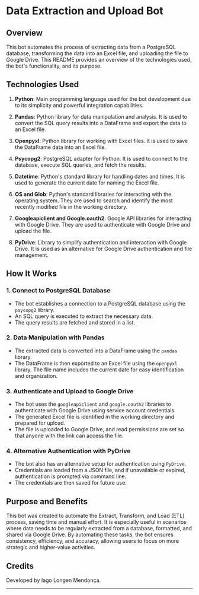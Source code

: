 # Data Extraction and Upload Bot

## Overview
This bot automates the process of extracting data from a PostgreSQL database, transforming the data into an Excel file, and uploading the file to Google Drive. This README provides an overview of the technologies used, the bot's functionality, and its purpose.

## Technologies Used

1. **Python**: Main programming language used for the bot development due to its simplicity and powerful integration capabilities.

2. **Pandas**: Python library for data manipulation and analysis. It is used to convert the SQL query results into a DataFrame and export the data to an Excel file.

3. **Openpyxl**: Python library for working with Excel files. It is used to save the DataFrame data into an Excel file.

4. **Psycopg2**: PostgreSQL adapter for Python. It is used to connect to the database, execute SQL queries, and fetch the results.

5. **Datetime**: Python's standard library for handling dates and times. It is used to generate the current date for naming the Excel file.

6. **OS and Glob**: Python's standard libraries for interacting with the operating system. They are used to search and identify the most recently modified file in the working directory.

7. **Googleapiclient and Google.oauth2**: Google API libraries for interacting with Google Drive. They are used to authenticate with Google Drive and upload the file.

8. **PyDrive**: Library to simplify authentication and interaction with Google Drive. It is used as an alternative for Google Drive authentication and file management.

## How It Works

### 1. Connect to PostgreSQL Database
- The bot establishes a connection to a PostgreSQL database using the `psycopg2` library.
- An SQL query is executed to extract the necessary data.
- The query results are fetched and stored in a list.

### 2. Data Manipulation with Pandas
- The extracted data is converted into a DataFrame using the `pandas` library.
- The DataFrame is then exported to an Excel file using the `openpyxl` library. The file name includes the current date for easy identification and organization.

### 3. Authenticate and Upload to Google Drive
- The bot uses the `googleapiclient` and `google.oauth2` libraries to authenticate with Google Drive using service account credentials.
- The generated Excel file is identified in the working directory and prepared for upload.
- The file is uploaded to Google Drive, and read permissions are set so that anyone with the link can access the file.

### 4. Alternative Authentication with PyDrive
- The bot also has an alternative setup for authentication using `PyDrive`.
- Credentials are loaded from a JSON file, and if unavailable or expired, authentication is prompted via command line.
- The credentials are then saved for future use.

## Purpose and Benefits
This bot was created to automate the Extract, Transform, and Load (ETL) process, saving time and manual effort. It is especially useful in scenarios where data needs to be regularly extracted from a database, formatted, and shared via Google Drive. By automating these tasks, the bot ensures consistency, efficiency, and accuracy, allowing users to focus on more strategic and higher-value activities.

## Credits
Developed by Iago Longen Mendonça.

---
